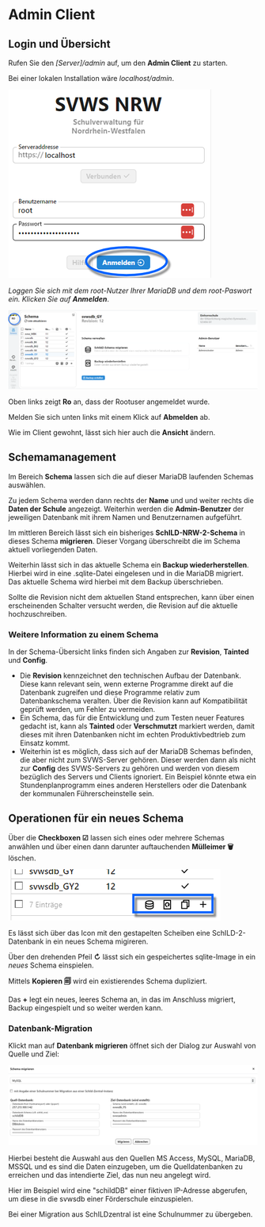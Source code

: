 # Admin Client

## Login und Übersicht
Rufen Sie den _[Server]/admin_ auf, um den **Admin Client** zu starten.

Bei einer lokalen Installation wäre _localhost/admin_.

![Login Screen des Admin clients: root und password werden benötigt.](./graphics/svwsclient_adminclient_login.png "Login Screen des Admin Clients.")

*Loggen Sie sich mit dem root-Nutzer Ihrer MariaDB und dem root-Paswort ein. Klicken Sie auf **Anmelden***.

![Übersicht der Schemas im Admin Client.](./graphics/SVWS_adminclient.png "Übersicht der Schemas im Admin Client.")

Oben links zeigt **Ro** an, dass der Rootuser angemeldet wurde.

Melden Sie sich unten links mit einem Klick auf **Abmelden** ab.

Wie im Client gewohnt, lässt sich hier auch die **Ansicht** ändern.

## Schemamanagement

Im Bereich **Schema** lassen sich die auf dieser MariaDB laufenden Schemas auswählen.

Zu jedem Schema werden dann rechts der **Name** und und weiter rechts die **Daten der Schule** angezeigt. Weiterhin werden die **Admin-Benutzer** der jeweiligen Datenbank mit ihrem Namen und Benutzernamen aufgeführt. 

Im mittleren Bereich lässt sich ein bisheriges **SchILD-NRW-2-Schema** in dieses Schema **migrieren**. Dieser Vorgang überschreibt die im Schema aktuell vorliegenden Daten.

Weiterhin lässt sich in das aktuelle Schema ein **Backup wiederherstellen**. Hierbei wird in eine .sqlite-Datei eingelesen und in die MariaDB migriert. Das aktuelle Schema wird hierbei mit dem Backup überschrieben.

Sollte die Revision nicht dem aktuellen Stand entsprechen, kann über einen erscheinenden Schalter versucht werden, die Revision auf die aktuelle hochzuschreiben. 

### Weitere Information zu einem Schema

In der Schema-Übersicht links finden sich Angaben zur **Revision**, **Tainted** und **Config**.

* Die **Revision** kennzeichnet den technischen Aufbau der Datenbank. Diese kann relevant sein, wenn externe Programme direkt auf die Datenbank zugreifen und diese Programme relativ zum Datenbankschema veralten. Über die Revision kann auf Kompatibilität geprüft werden, um Fehler zu vermeiden.
* Ein Schema, das für die Entwicklung und zum Testen neuer Features gedacht ist, kann als  **Tainted** oder **Verschmutzt** markiert werden, damit dieses mit ihren Datenbanken nicht im echten Produktivbedtrieb zum Einsatz kommt.
* Weiterhin ist es möglich, dass sich auf der MariaDB Schemas befinden, die aber nicht zum SVWS-Server gehören. Dieser werden dann als nicht zur **Config** des SVWS-Servers zu gehören und werden von diesem bezüglich des Servers und Clients ignoriert. Ein Beispiel könnte etwa ein Stundenplanprogramm eines anderen Herstellers oder die Datenbank der kommunalen Führerscheinstelle sein.

## Operationen für ein neues Schema

Über die **Checkboxen ☑** lassen sich eines oder mehrere Schemas anwählen und über einen dann darunter auftauchenden **Mülleimer 🗑** löschen.

![Die Buttons unter einem Schema](./graphics/SVWS_adminclient_Schemabuttons.png "Die Buttons von links nach rechts: Migrieren, sqlite-image einspielen, Schema kopieren, Neues Schema anlegen.")

Es lässt sich über das Icon mit den gestapelten Scheiben eine SchILD-2-Datenbank in ein neues Schema migireren.

Über den drehenden Pfeil **↻** lässt sich ein gespeichertes sqlite-Image in ein *neues* Schema einspielen.

Mittels **Kopieren 🗐** wird ein existierendes Schema dupliziert. 

Das **+** legt ein neues, leeres Schema an, in das im Anschluss migriert, Backup eingespielt und so weiter werden kann.

### Datenbank-Migration
Klickt man auf **Datenbank migrieren** öffnet sich der Dialog zur Auswahl von Quelle und Ziel:

![Migration einer Datenbank aus Acess, MySQL, Maria DB, MSSQL](./graphics/SVWS_adminclient_migration.png "Migration einer Datenbank aus MS Access, MySQL, Maria DB, MSSQL: Geben Sie die Daten für Quelle und Ziel ein.")

Hierbei besteht die Auswahl aus den Quellen MS Access, MySQL, MariaDB, MSSQL und es sind die Daten einzugeben, um die Quelldatenbanken zu erreichen und das intendierte Ziel, das nun neu angelegt wird.

Hier im Beispiel wird eine "schildDB" einer fiktiven IP-Adresse abgerufen, um diese in die svwsdb einer Förderschule einzuspielen.

Bei einer Migration aus SchILDzentral ist eine Schulnummer zu übergeben.

